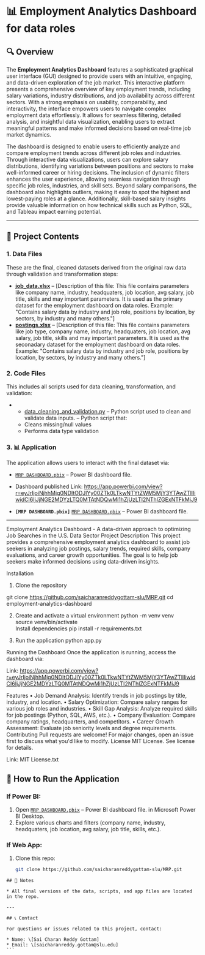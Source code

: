 # 📊 Employment Analytics Dashboard for data roles

## 🔍 Overview

The **Employment Analytics Dashboard** features a sophisticated graphical user interface (GUI) designed to provide users with an intuitive, engaging, and data-driven exploration of the job market. This interactive platform presents a comprehensive overview of key employment trends, including salary variations, industry distributions, and job availability across different sectors. With a strong emphasis on usability, comparability, and interactivity, the interface empowers users to navigate complex employment data effortlessly. It allows for seamless filtering, detailed analysis, and insightful data visualization, enabling users to extract meaningful patterns and make informed decisions based on real-time job market dynamics. 

The dashboard is designed to enable users to efficiently analyze and compare employment trends across different job roles and industries. Through interactive data visualizations, users can explore salary distributions, identifying variations between positions and sectors to make well-informed career or hiring decisions. The inclusion of dynamic filters enhances the user experience, allowing seamless navigation through specific job roles, industries, and skill sets. Beyond salary comparisons, the dashboard also highlights outliers, making it easy to spot the highest and lowest-paying roles at a glance. Additionally, skill-based salary insights provide valuable information on how technical skills such as Python, SQL, and Tableau impact earning potential.

---

## 📁 Project Contents

### 1. **Data Files**
These are the final, cleaned datasets derived from the original raw data through validation and transformation steps:

- **[job_data.xlsx](./data/job_data.xlsx)** – [Description of this file: This file contains parameters like company name, industry, headquaters, job location, avg salary, job title, skills and may important parameters. It is used as the primary dataset for the employment dashboard on data roles. Example: "Contains salary data by industry and job role, positions by location, by sectors, by industry and many others."]
- **[postings.xlsx](./data/postings.xlsx)** – [Description of this file: This file contains parameters like job type, company name, industry, headquaters, job location, avg salary, job title, skills and may important parameters. It is used as the seconadary dataset for the employment dashboard on data roles. Example: "Contains salary data by industry and job role, positions by location, by sectors, by industry and many others."]


### 2. **Code Files**
This includes all scripts used for data cleaning, transformation, and validation:

- - [data_cleaning_and_validation.py](./data/data_cleaning_and_validation.py) – Python script used to clean and validate data inputs.
 – Python script that:
  - Cleans missing/null values
  - Performs data type validation



### 3. 📊 Application
The application allows users to interact with the final dataset via:

- [`MRP DASHBOARD.pbix`](./application/MRP%20DASHBOARD.pbix) – Power BI dashboard file.

- Dashboard published Link: https://app.powerbi.com/view?r=eyJrIjoiNjhhMjg0NDItODJlYy00ZTk0LTkwNTYtZWM5MjY3YTAwZTllIiwidCI6IjJjNGE2MDYzLTQ0MTAtNDQwMi1hZjUzLTI2NThlZGExNTFkMiJ9
- **`[MRP DASHBOARD.pbix]`** [`MRP DASHBOARD.pbix`](./application/MRP%20DASHBOARD.pbix) – Power BI dashboard file.

---

Employment Analytics Dashboard - A data-driven approach to optimizing Job Searches in the U.S. Data Sector
Project Description
This project provides a comprehensive employment analytics dashboard to assist job seekers in analyzing job postings, salary trends, required skills, company evaluations, and career growth opportunities. The goal is to help job seekers make informed decisions using data-driven insights.

Installation
1.	Clone the repository

git clone https://github.com/saicharanreddygottam-slu/MRP.git
cd employment-analytics-dashboard 

2.	Create and activate a virtual environment
python -m venv venv  
source venv/bin/activate  
Install dependencies
pip install -r requirements.txt

4.	Run the application
python app.py  

Running the Dashboard
Once the application is running, access the dashboard via:

Link: https://app.powerbi.com/view?r=eyJrIjoiNjhhMjg0NDItODJlYy00ZTk0LTkwNTYtZWM5MjY3YTAwZTllIiwidCI6IjJjNGE2MDYzLTQ0MTAtNDQwMi1hZjUzLTI2NThlZGExNTFkMiJ9

Features
•	Job Demand Analysis: Identify trends in job postings by title, industry, and location.
•	Salary Optimization: Compare salary ranges for various job roles and industries.
•	Skill Gap Analysis: Analyze required skills for job postings (Python, SQL, AWS, etc.).
•	Company Evaluation: Compare company ratings, headquarters, and competitors.
•	Career Growth Assessment: Evaluate job seniority levels and degree requirements.
Contributing
Pull requests are welcome! For major changes, open an issue first to discuss what you'd like to modify.
License
MIT License. See license for details.

Link: MIT License.txt


## 🚀 How to Run the Application

### If Power BI:
1. Open [`MRP DASHBOARD.pbix`](./application/MRP%20DASHBOARD.pbix) – Power BI dashboard file. in Microsoft Power BI Desktop.
2. Explore various charts and filters (company name, industry, headquaters, job location, avg salary, job title, skills, etc.).

### If Web App:
1. Clone this repo:
   ```bash
   git clone https://github.com/saicharanreddygottam-slu/MRP.git
````
## 📌 Notes

* All final versions of the data, scripts, and app files are located in the repo.

---

## 📞 Contact

For questions or issues related to this project, contact:

* Name: \[Sai Charan Reddy Gottam]
* Email: \[saicharanreddy.gottam@slu.edu]
```
